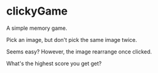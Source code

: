 # clickyGame

A simple memory game.  

Pick an image, but don't pick the same image twice.  

Seems easy?  However, the image rearrange once clicked.

What's the highest score you get get?
